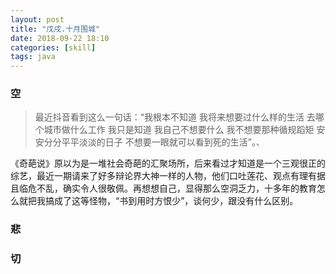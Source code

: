 ```yaml
---
layout: post
title: "戊戌.十月围城"
date: 2018-09-22 18:10
categories: [skill]
tags: java
---
```


### 空

> 最近抖音看到这么一句话：“我根本不知道 我将来想要过什么样的生活 去哪个城市做什么工作 我只是知道 我自己不想要什么 我不想要那种循规蹈矩 安安分分平平淡淡的日子 不想要一眼就可以看到死的生活”。、

《奇葩说》原以为是一堆社会奇葩的汇聚场所，后来看过才知道是一个三观很正的综艺，最近一期请来了好多辩论界大神一样的人物，他们口吐莲花、观点有理有据且临危不乱，确实令人很敬佩。再想想自己，显得那么空洞乏力，十多年的教育怎么就把我搞成了这等怪物，“书到用时方恨少”，谈何少，跟没有什么区别。

### 悲



### 切

 